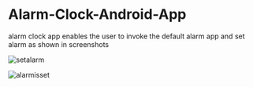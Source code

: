 # Alarm-Clock-Android-App

alarm clock app enables the user to invoke the default alarm app and set alarm as shown in screenshots




![setalarm](https://user-images.githubusercontent.com/34731396/56064521-9345f080-5d72-11e9-965f-e18474148c81.PNG)




![alarmisset](https://user-images.githubusercontent.com/34731396/56064519-9345f080-5d72-11e9-96b1-6230469d77de.png)
